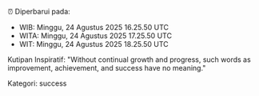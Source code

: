 ⏰ Diperbarui pada:
- WIB: Minggu, 24 Agustus 2025 16.25.50 UTC
- WITA: Minggu, 24 Agustus 2025 17.25.50 UTC
- WIT: Minggu, 24 Agustus 2025 18.25.50 UTC

Kutipan Inspiratif:
"Without continual growth and progress, such words as improvement, achievement, and success have no meaning."


Kategori: success

